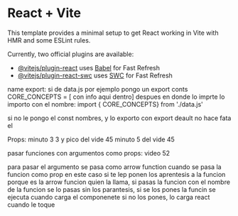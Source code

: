 # React + Vite

This template provides a minimal setup to get React working in Vite with HMR and some ESLint rules.

Currently, two official plugins are available:

- [@vitejs/plugin-react](https://github.com/vitejs/vite-plugin-react/blob/main/packages/plugin-react/README.md) uses [Babel](https://babeljs.io/) for Fast Refresh
- [@vitejs/plugin-react-swc](https://github.com/vitejs/vite-plugin-react-swc) uses [SWC](https://swc.rs/) for Fast Refresh



name export: si de data.js por ejemplo pongo un export conts CORE_CONCEPTS = [ con info aqui dentro] 
despues en donde lo imprte lo importo con el nombre: import { CORE_CONCEPTS} from './data.js'

si no le pongo el const nombres, y lo exporto con export deault no hace fata el 

Props:
minuto 3 3 y pico del vide 45
minuto 5 del vide 45

pasar funciones con argumentos como props: video 52
 <!-- <TabButton propDeCliclar= {()=> fucncionClickar(argumento)}> -->
 para pasar el argumento se pasa como arrow function cuando se pasa la funcion como prop
 en este caso si te lep ponen los aprentesis a la funcion porque es la arrow funcion quien la llama, si pasas la funcion con el nombre de la funcion se lo pasas sin los parantesis, si se los pones la funcin se ejecuta cuando carga el componenete si no los pones, lo carga react cuando le toque


 <!-- -----------
 para hacer un for como seria en vue e iterar por ejeplo uan lista de tareas, se usa map y e le mete html o directamente otros elementos
 
  -->

